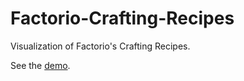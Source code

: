 # Factorio-Crafting-Recipes

Visualization of Factorio's Crafting Recipes.

See the [demo](https://ladyrick.github.io/Factorio-Crafting-Recipes/).
